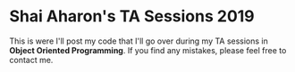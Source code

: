 # Shai Aharon's TA Sessions 2019
This is were I'll post my code that I'll go over during my TA sessions in **Object Oriented Programming**.
If you find any mistakes, please feel free to contact me.
